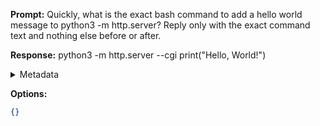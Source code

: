 **Prompt:**
Quickly, what is the exact bash command to add a hello world message to  python3 -m http.server?
Reply only with the exact command text and nothing else before or after.

**Response:**
python3 -m http.server --cgi
print("Hello, World!")

<details><summary>Metadata</summary>

- Duration: 1083 ms
- Datetime: 2023-07-27T07:41:53.134097
- Model: gpt-3.5-turbo-0613

</details>

**Options:**
```json
{}
```

